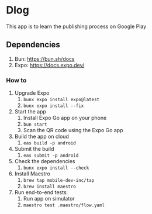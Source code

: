 # Dlog

This app is to learn the publishing process on Google Play

## Dependencies

1. Bun: https://bun.sh/docs
2. Expo: https://docs.expo.dev/

### How to

1. Upgrade Expo
   1. `bunx expo install expo@latest`
   2. `bunx expo install --fix`
2. Start the app
   1. Install Expo Go app on your phone
   2. `bun start`
   3. Scan the QR code using the Expo Go app
3. Build the app on cloud
   1. `eas build -p android`
4. Submit the build
   1. `eas submit -p android`
5. Check the dependencies
   1. `bunx expo install --check`
6. Install Maestro
   1. `brew tap mobile-dev-inc/tap`
   2. `brew install maestro`
7. Run end-to-end tests:
   1. Run app on simulator
   1. `maestro test .maestro/flow.yaml`
